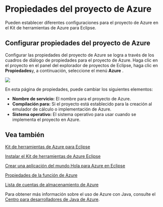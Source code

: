 <properties
    pageTitle="Propiedades del proyecto de Azure"
    description="Describe la configuración de propiedades del proyecto de Azure en el Kit de herramientas de Azure para Eclipse."
    services=""
    documentationCenter="java"
    authors="rmcmurray"
    manager="wpickett"
    editor=""/>

<tags
    ms.service="multiple"
    ms.workload="na"
    ms.tgt_pltfrm="multiple"
    ms.devlang="Java"
    ms.topic="article"
    ms.date="08/11/2016" 
    ms.author="robmcm"/>

<!-- Legacy MSDN URL = https://msdn.microsoft.com/library/azure/jj835232.aspx -->

# <a name="azure-project-properties"></a>Propiedades del proyecto de Azure #

Pueden establecer diferentes configuraciones para el proyecto de Azure en el Kit de herramientas de Azure para Eclipse.

## <a name="configuring-azure-project-properties"></a>Configurar propiedades del proyecto de Azure ##

Configurar las propiedades del proyecto de Azure se logra a través de los cuadros de diálogo de propiedades para el proyecto de Azure. Haga clic en el proyecto en el panel del explorador de proyectos de Eclipse, haga clic en **Propiedades**y, a continuación, seleccione el menú **Azure** .

![][ic719480]

En esta página de propiedades, puede cambiar los siguientes elementos: 

* **Nombre de servicio:** El nombre para el proyecto de Azure.
* **Compilación para:** Si el proyecto está establecido para la creación al emulador de cálculo o implementación de Azure.
* **Sistema operativo:** El sistema operativo para usar cuando se implementa el proyecto en Azure.

## <a name="see-also"></a>Vea también ##

[Kit de herramientas de Azure para Eclipse][]

[Instalar el Kit de herramientas de Azure Eclipse][] 

[Crear una aplicación del mundo Hola para Azure en Eclipse][]

[Propiedades de la función de Azure][]

[Lista de cuentas de almacenamiento de Azure][]

Para obtener más información sobre el uso de Azure con Java, consulte el [Centro para desarrolladores de Java de Azure][].

<!-- URL List -->

[Centro para desarrolladores de Java de Azure]: http://go.microsoft.com/fwlink/?LinkID=699547
[Kit de herramientas de Azure para Eclipse]: http://go.microsoft.com/fwlink/?LinkID=699529
[Propiedades de la función de Azure]: http://go.microsoft.com/fwlink/?LinkID=699525
[Lista de cuentas de almacenamiento de Azure]: http://go.microsoft.com/fwlink/?LinkID=699528
[Crear una aplicación del mundo Hola para Azure en Eclipse]: http://go.microsoft.com/fwlink/?LinkID=699533
[Instalar el Kit de herramientas de Azure Eclipse]: http://go.microsoft.com/fwlink/?LinkId=699546

<!-- IMG List -->

[ic719480]: ./media/azure-toolkit-for-eclipse-azure-project-properties/ic719480.png
